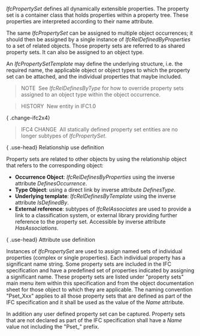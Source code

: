 _IfcPropertySet_ defines all dynamically extensible properties. The property set is a container class that holds properties within a property tree. These properties are interpreted according to their name attribute.

The same _IfcPropertySet_ can be assigned to multiple object occurrences; it should then be assigned by a single instance of _IfcRelDefinedByProperties_ to a set of related objects. Those property sets are referred to as shared property sets. It can also be assigned to an object type.

An _IfcPropertySetTemplate_ may define the underlying structure, i.e. the required name, the applicable object or object types to which the property set can be attached, and the individual properties that maybe included.

> NOTE&nbsp; See _IfcRelDefinesByType_ for how to override property sets assigned to an object type within the object occurrence.

> HISTORY&nbsp; New entity in IFC1.0

{ .change-ifc2x4}
> IFC4 CHANGE&nbsp; All statically defined property set entities are no longer subtypes of _IfcPropertySet_.

{ .use-head}
Relationship use definition

Property sets are related to other objects by using the relationship object that refers to the corresponding object:

*  **Occurrence Object**: _IfcRelDefinesByProperties_ using the inverse attribute _DefinesOccurrence_. 
*  **Type Object**: using a direct link by inverse attribute _DefinesType_. 
*  **Underlying template**: _IfcRelDefinesByTemplate_ using the inverse attribute _IsDefinedBy_. 
*  **External reference**: subtypes of _IfcRelAssociates_ are used to provide a link to a classification system, or external library providing further reference to the property set. Accessible by inverse attribute _HasAssociations_. 

{ .use-head}
Attribute use definition

Instances of _IfcPropertySet_ are used to assign named sets of individual properties (complex or single properties). Each individual property has a significant name string. Some property sets are included in the IFC specification and have&nbsp;a predefined set of properties indicated by assigning a significant name. These property sets are listed under "property sets" main menu item within this specification and from the object documentation sheet for those object to which they are applicable. The naming convention "Pset_Xxx" applies to all those property sets that are defined as part of the IFC specification and it shall be used as the value of the _Name_ attribute.

In addition any user defined property set can be captured. Property sets that are not declared as part of the IFC specification shall have a _Name_ value not including the "Pset_" prefix.